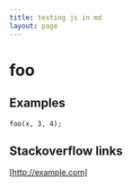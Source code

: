 ```yaml
---
title: testing js in md
layout: page
---
```


# foo

## Examples
```
foo(x, 3, 4);
```

## Stackoverflow links
[http://example.com]
